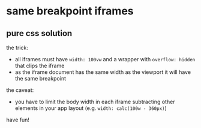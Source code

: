 # same breakpoint iframes

## pure css solution

the trick:
- all iframes must have `width: 100vw` and a wrapper with `overflow: hidden` that clips the iframe
- as the iframe document has the same width as the viewport it will have the same breakpoint

the caveat:
- you have to limit the body width in each iframe subtracting other elements in your app layout (e.g. `width: calc(100w - 360px)`)

have fun!
